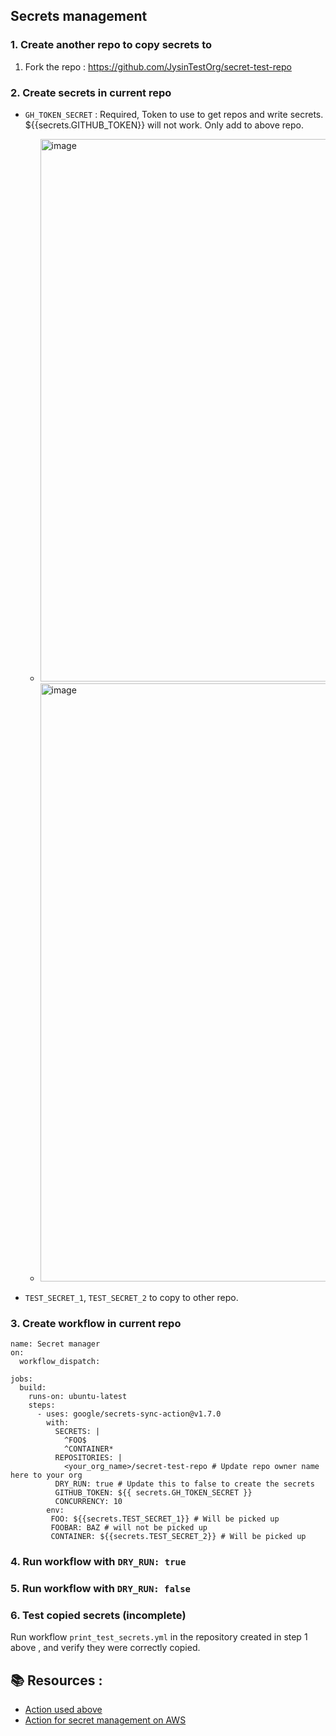 ## Secrets management



### 1. Create another repo to copy secrets to 

1. Fork the repo : https://github.com/JysinTestOrg/secret-test-repo
 
### 2. Create secrets in current repo
   - `GH_TOKEN_SECRET` : Required, Token to use to get repos and write secrets. ${{secrets.GITHUB_TOKEN}} will not work. Only add to above repo.
       - <img width="868" alt="image" src="https://user-images.githubusercontent.com/58063491/168108601-95501126-f85d-4d23-afca-c4bc559c3a2f.png">

       - <img width="957" alt="image" src="https://user-images.githubusercontent.com/58063491/168108211-92f48588-bfcd-4001-8d6a-38713a40dd99.png">

   - `TEST_SECRET_1`, `TEST_SECRET_2` to copy to other repo.

### 3. Create workflow in current repo

```
name: Secret manager
on:
  workflow_dispatch:

jobs:
  build:
    runs-on: ubuntu-latest
    steps:
      - uses: google/secrets-sync-action@v1.7.0
        with:
          SECRETS: |
            ^FOO$
            ^CONTAINER*
          REPOSITORIES: |
            <your_org_name>/secret-test-repo # Update repo owner name here to your org
          DRY_RUN: true # Update this to false to create the secrets
          GITHUB_TOKEN: ${{ secrets.GH_TOKEN_SECRET }}
          CONCURRENCY: 10
        env:
         FOO: ${{secrets.TEST_SECRET_1}} # Will be picked up
         FOOBAR: BAZ # will not be picked up
         CONTAINER: ${{secrets.TEST_SECRET_2}} # Will be picked up
```

### 4. Run workflow with `DRY_RUN: true`
### 5. Run workflow with `DRY_RUN: false`
### 6. Test copied secrets (incomplete)
Run workflow `print_test_secrets.yml` in the repository created in step 1 above , and verify they were correctly copied.


## 📚 Resources :
 - [Action used above](https://github.com/google/secrets-sync-action#readme)
 - [Action for secret management on AWS](https://github.com/say8425/aws-secrets-manager-actions#readme)
